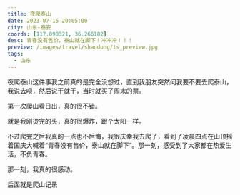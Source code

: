 ```yaml
---
title: 夜爬泰山
date: 2023-07-15 20:05:00
city: 山东-泰安
coords: [117.098321, 36.266182]
desc: 青春没有售价，泰山就在脚下！冲冲冲！！！
preview: /images/travel/shandong/ts_preview.jpg
tags:
  - 山东
---
```


夜爬泰山这件事我之前真的是完全没想过，直到我朋友突然问我要不要去爬泰山，我说去呗，然后说干就干，当时就买了周末的票。

第一次爬山看日出，真的很不错。

<ImgList :src-list="[
  '/images/travel/shandong/ts_1.jpg',
  '/images/travel/shandong/ts_2.jpg',
  '/images/travel/shandong/ts_3.jpg',
  '/images/travel/shandong/ts_4.jpg',
]" />

就是我刚烫完的头，真的很爆炸，跟个太阳一样。

<ImgList :src-list="[
  '/images/travel/shandong/p1.jpg',
  '/images/travel/shandong/p4.jpg',
  '/images/travel/shandong/p3.jpg',
  '/images/travel/shandong/p6.jpg',
]" />

不过爬完之后我真的一点也不后悔，我很庆幸我去爬了，看到了凌晨四点在山顶摇着国庆大喊着“青春没有售价，泰山就在脚下”。那一刻，感受到了大家都在热爱生活，不负青春。

那一刻，我真的很感动。

<VideoItem src="/images/travel/shandong/ts.mp4" />

后面就是爬山记录

<ImgList :src-list="[
  '/images/travel/shandong/t1.jpg',
  '/images/travel/shandong/t2.jpg',
  '/images/travel/shandong/t3.jpg',
  '/images/travel/shandong/t4.jpg',
  '/images/travel/shandong/t5.jpg',
  '/images/travel/shandong/t6.jpg',
  '/images/travel/shandong/t7.jpg',
  '/images/travel/shandong/t8.jpg',
  '/images/travel/shandong/t9.jpg',
  '/images/travel/shandong/t10.jpg',
  '/images/travel/shandong/t11.jpg',
  '/images/travel/shandong/t12.jpg',
  '/images/travel/shandong/t13.jpg',
  '/images/travel/shandong/t14.jpg',
]" />

